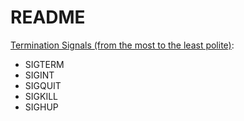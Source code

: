 # README

[Termination Signals (from the most to the least polite)](https://www.gnu.org/software/libc/manual/html_node/Termination-Signals.html):

- SIGTERM
- SIGINT
- SIGQUIT
- SIGKILL
- SIGHUP
